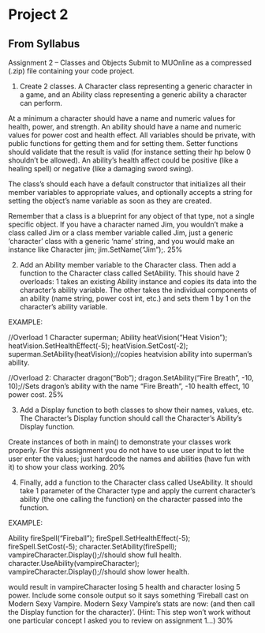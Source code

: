 # Project 2

## From Syllabus

Assignment 2 – Classes and Objects
Submit to MUOnline as a compressed (.zip) file containing your code project.
1.	Create 2 classes. A Character class representing a generic character in a game, and an Ability class representing a generic ability a character can perform. 

At a minimum a character should have a name and numeric values for health, power, and strength. An ability should have a name and numeric values for power cost and health effect. All variables should be private, with public functions for getting them and for setting them. Setter functions should validate that the result is valid (for instance setting their hp below 0 shouldn’t be allowed). An ability’s health affect could be positive (like a healing spell) or negative (like a damaging sword swing).

The class’s should each have a default constructor that initializes all their member variables to appropriate values, and optionally accepts a string for setting the object’s name variable as soon as they are created.

Remember that a class is a blueprint for any object of that type, not a single specific object. If you have a character named Jim, you wouldn’t make a class called Jim or a class member variable called Jim, just a generic ‘character’ class with a generic ‘name’ string, and you would make an instance like Character jim; jim.SetName(“Jim”);.	25%
		
2.	Add an Ability member variable to the Character class. Then add a function to the Character class called SetAbility. This should have 2 overloads: 1 takes an existing Ability instance and copies its data into the character’s ability variable. The other takes the individual components of an ability (name string, power cost int, etc.) and sets them 1 by 1 on the character’s ability variable.

EXAMPLE:

//Overload 1
Character superman;
Ability heatVision(“Heat Vision”);
heatVision.SetHealthEffect(-5);
heatVision.SetCost(-2);
superman.SetAbility(heatVision);//copies heatvision ability into superman’s ability.

//Overload 2:
Character dragon(“Bob”);
dragon.SetAbility(“Fire Breath”, -10, 10);//Sets dragon’s ability with the name “Fire Breath”, -10 health effect, 10 power cost.	25%
		
3.	Add a Display function to both classes to show their names, values, etc. The Character’s Display function should call the Character’s Ability’s Display function. 

Create instances of both in main() to demonstrate your classes work properly. For this assignment you do not have to use user input to let the user enter the values; just hardcode the names and abilities (have fun with it) to show your class working.	20%
		
4.	Finally, add a function to the Character class called UseAbility. It should take 1 parameter of the Character type and apply the current character’s ability (the one calling the function) on the character passed into the function. 

EXAMPLE:

Ability fireSpell(“Fireball”);
fireSpell.SetHealthEffect(-5);
fireSpell.SetCost(-5); 
character.SetAbility(fireSpell); 
vampireCharacter.Display();//should show full health.
character.UseAbility(vampireCharacter); 
vampireCharacter.Display();//should show lower health.

would result in vampireCharacter losing 5 health and character losing 5 power. Include some console output so it says something ‘Fireball cast on Modern Sexy Vampire. Modern Sexy Vampire’s stats are now: (and then call the Display function for the character)’. (Hint: This step won’t work without one particular concept I asked you to review on assignment 1...)	30%

